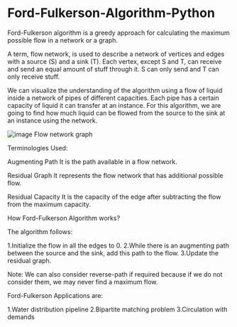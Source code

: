 # Ford-Fulkerson-Algorithm-Python

Ford-Fulkerson algorithm is a greedy approach for calculating the maximum possible flow in a network or a graph.

A term, flow network, is used to describe a network of vertices and edges with a source (S) and a sink (T). Each vertex, except S and T, can receive and send an equal amount of stuff through it. S can only send and T can only receive stuff.

We can visualize the understanding of the algorithm using a flow of liquid inside a network of pipes of different capacities. Each pipe has a certain capacity of liquid it can transfer at an instance. For this algorithm, we are going to find how much liquid can be flowed from the source to the sink at an instance using the network.

![image](https://user-images.githubusercontent.com/22562694/120909751-e1768600-c695-11eb-9dcb-b2123a016ceb.png)
Flow network graph

Terminologies Used:

Augmenting Path
It is the path available in a flow network.

Residual Graph
It represents the flow network that has additional possible flow.

Residual Capacity
It is the capacity of the edge after subtracting the flow from the maximum capacity.

How Ford-Fulkerson Algorithm works?

The algorithm follows:

1.Initialize the flow in all the edges to 0.
2.While there is an augmenting path between the source and the sink, add this path to the flow.
3.Update the residual graph.

Note: We can also consider reverse-path if required because if we do not consider them, we may never find a maximum flow.

Ford-Fulkerson Applications are: 

1.Water distribution pipeline
2.Bipartite matching problem
3.Circulation with demands
